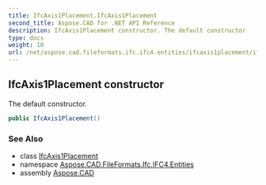 ```yaml
---
title: IfcAxis1Placement.IfcAxis1Placement
second_title: Aspose.CAD for .NET API Reference
description: IfcAxis1Placement constructor. The default constructor
type: docs
weight: 10
url: /net/aspose.cad.fileformats.ifc.ifc4.entities/ifcaxis1placement/ifcaxis1placement/
---
```

## IfcAxis1Placement constructor

The default constructor.

```csharp
public IfcAxis1Placement()
```

### See Also

* class [IfcAxis1Placement](../)
* namespace [Aspose.CAD.FileFormats.Ifc.IFC4.Entities](../../ifcaxis1placement/)
* assembly [Aspose.CAD](../../../)


